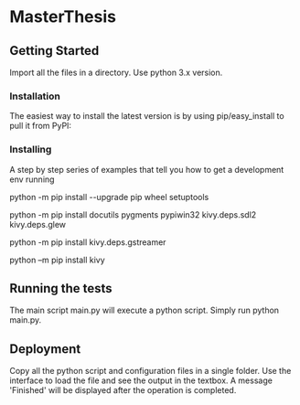 # MasterThesis


## Getting Started

Import all the files in a directory.
Use python 3.x version.

### Installation

The easiest way to install the latest version is by using pip/easy_install to pull it from PyPI:


### Installing

A step by step series of examples that tell you how to get a development env running

python -m pip install --upgrade pip wheel setuptools

python -m pip install docutils pygments pypiwin32 kivy.deps.sdl2 kivy.deps.glew

python -m pip install kivy.deps.gstreamer

python –m pip install kivy


## Running the tests

The main script main.py will execute a python script.
Simply run python main.py.


## Deployment

Copy all the python script and configuration files in a single folder. 
Use the interface to load the file and see the output in the textbox. A message 'Finished' will be displayed after the operation is completed.